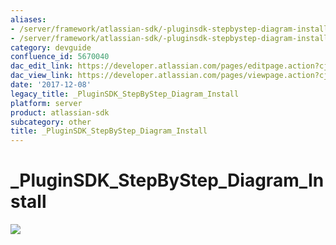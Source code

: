 ```yaml
---
aliases:
- /server/framework/atlassian-sdk/-pluginsdk-stepbystep-diagram-install-5670040.html
- /server/framework/atlassian-sdk/-pluginsdk-stepbystep-diagram-install-5670040.md
category: devguide
confluence_id: 5670040
dac_edit_link: https://developer.atlassian.com/pages/editpage.action?cjm=wozere&pageId=5670040
dac_view_link: https://developer.atlassian.com/pages/viewpage.action?cjm=wozere&pageId=5670040
date: '2017-12-08'
legacy_title: _PluginSDK_StepByStep_Diagram_Install
platform: server
product: atlassian-sdk
subcategory: other
title: _PluginSDK_StepByStep_Diagram_Install
---
```

# \_PluginSDK\_StepByStep\_Diagram\_Install

<img src="/server/framework/atlassian-sdk/images/5865593.png" class="gliffy-macro-image" />
